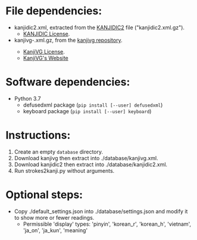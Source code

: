 # File dependencies:
* kanjidic2.xml, extracted from the [KANJIDIC2](http://www.edrdg.org/wiki/index.php/KANJIDIC_Project) file ("kanjidic2.xml.gz").
    * [KANJIDIC License](http://www.edrdg.org/edrdg/licence.html).
* kanjivg-<datetime>.xml.gz, from the [kanjivg repository](https://github.com/KanjiVG/kanjivg/releases).
    * [KanjiVG License](https://github.com/KanjiVG/kanjivg/blob/master/COPYING).
    * [KanjiVG's Website](http://kanjivg.tagaini.net)

# Software dependencies:
* Python 3.7
    * defusedxml package (`pip install [--user] defusedxml`)
    * keyboard package (`pip install [--user] keyboard`)

# Instructions:
1. Create an empty `database` directory.
2. Download kanjivg then extract into ./database/kanjivg.xml.
3. Download kanjidic2 then extract into ./database/kanjidic2.xml.
4. Run strokes2kanji.py without arguments.

# Optional steps:
* Copy ./default\_settings.json into ./database/settings.json and modify it to show more or fewer readings.
    * Permissible 'display' types: 'pinyin', 'korean\_r', 'korean\_h', 'vietnam', 'ja\_on', 'ja\_kun', 'meaning'
